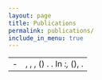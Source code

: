 ```yaml
---
layout: page
title: Publications
permalink: publications/
include_in_menu: true
---
```


<!-- See https://github.com/pcooksey/bibtex-js/wiki for formatting -->

<script type="text/javascript" src="/js/bibtex_js.min.js"></script>

<bibtex src="/assets/publications/publications.bib"></bibtex>

<div class="bibtex_structure">
<div class="group year" extra="DESC number">
  <div class="templates"></div>
</div>
</div>

<div class="bibtex_template">
<table>
<td style="vertical-align:top;">
-</td><td>
<span class="author" max="5"><span class="von"></span> <span class="last"></span><span class="junior">, </span><span class="first_initial">, </span></span><span class="if year">, (<span class="year"></span>) 
    </span>
    . <span class="title"></span>. <span class="if journal"><i><span class="journal"></span></i></span><span class="if booktitle">In <i><span class="booktitle"></span></i></span><span class="if eprint"><i><span class="if archivePrefix"><span class="archiveprefix"></span>:</span><span class="eprint"></span></i></span><span class="if volume"><i>, <span class="volume"></span></i></span><span class="if number">(<span class="number"></span>)</span><span class="if pages">, <span class="pages"></span></span><span class="if journal || booktitle || eprint">.</span>
    </td>
    </table>
</div>

<div id="bibtex_display"></div>
